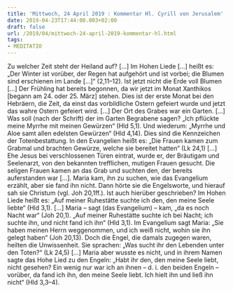 ```yaml
---
title: 'Mittwoch, 24 April 2019 : Kommentar Hl. Cyrill von Jerusalem'
date: 2019-04-23T17:44:00.003+02:00
draft: false
url: /2019/04/mittwoch-24-april-2019-kommentar-hl.html
tags: 
- MEDITATIO
---
```


Zu welcher Zeit steht der Heiland auf? \[…\] Im Hohen Liede \[…\] heißt es: „Der Winter ist vorüber, der Regen hat aufgehört und ist vorbei; die Blumen sind erschienen im Lande \[…\]“ (2,11–12). Ist jetzt nicht die Erde voll Blumen \[…\] Der Frühling hat bereits begonnen, da wir jetzt im Monat Xanthikos \[begann am 24. oder 25. März\] stehen. Dies ist der erste Monat bei den Hebräern, die Zeit, da einst das vorbildliche Ostern gefeiert wurde und jetzt das wahre Ostern gefeiert wird. \[…\] Der Ort des Grabes war ein Garten. \[…\] Was soll (nach der Schrift) der im Garten Begrabene sagen? „Ich pflückte meine Myrrhe mit meinen Gewürzen“ (Hld 5,1). Und wiederum: „Myrrhe und Aloe samt allen edelsten Gewürzen“ (Hld 4,14). Dies sind die Kennzeichen der Totenbestattung. In den Evangelien heißt es: „Die Frauen kamen zum Grabmal und brachten Gewürze, welche sie bereitet hatten“ (Lk 24,1) \[…\] Ehe Jesus bei verschlossenen Türen eintrat, wurde er, der Bräutigam und Seelenarzt, von den bekannten trefflichen, mutigen Frauen gesucht. Die seligen Frauen kamen an das Grab und suchten den, der bereits auferstanden war \[…\]. Maria kam, ihn zu suchen, wie das Evangelium erzählt, aber sie fand ihn nicht. Dann hörte sie die Engelsworte, und hierauf sah sie Christum (vgl. Joh 20,1ff.). Ist auch hierüber geschrieben? Im Hohen Liede heißt es: „Auf meiner Ruhestätte suchte ich den, den meine Seele liebte“ (Hld 3,1). \[…\] Maria – sagt (das Evangelium) – kam, „da es noch Nacht war“ (Joh 20,1). „Auf meiner Ruhestätte suchte ich bei Nacht; ich suchte ihn, und nicht fand ich ihn“ (Hld 3,1). Im Evangelium sagt Maria: „Sie haben meinen Herrn weggenommen, und ich weiß nicht, wohin sie ihn gelegt haben“ (Joh 20,13). Doch die Engel, die damals zugegen waren, heilten die Unwissenheit. Sie sprachen: „Was sucht ihr den Lebenden unter den Toten?“ (Lk 24,5) \[…\] Maria aber wusste es nicht, und in ihrem Namen sagte das Hohe Lied zu den Engeln: „Habt ihr den, den meine Seele liebt, nicht gesehen? Ein wenig nur war ich an ihnen – d. i. den beiden Engeln – vorüber, da fand ich ihn, den meine Seele liebt. Ich hielt ihn und ließ ihn nicht“ (Hld 3,3–4).